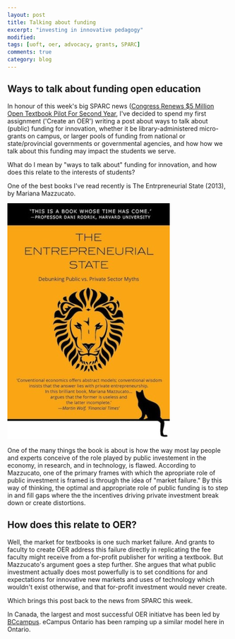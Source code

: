 ```yaml
---
layout: post
title: Talking about funding
excerpt: "investing in innovative pedagogy"
modified: 
tags: [uoft, oer, advocacy, grants, SPARC]
comments: true
category: blog
---
```



<h2>Ways to talk about funding open education</h2>

In honour of this week's big SPARC news (<a href="https://sparcopen.org/news/2018/open-textbooks-pilot-fy19/">Congress Renews $5 Million Open Textbook Pilot For Second Year</a>, I've decided to spend my first assignment ('Create an OER') writing a post about ways to talk about (public) funding for innovation, whether it be library-administered micro-grants on campus, or larger pools of funding from national or state/provincial governments or governmental agencies, and how how we talk about this funding may impact the students we serve. 

What do I mean by "ways to talk about" funding for innovation, and how does this relate to the interests of students? 

One of the best books I've read recently is The Entrpreneurial State (2013), by Mariana Mazzucato.

<img src="/images/entrepreneurial-state-cover.jpeg">

One of the many things the book is about is how the way most lay people and experts conceive of the role played by public investement in the economy, in research,  and in technology, is flawed. According to Mazzucato, one of the primary frames with which the apropriate role of public investment is framed is through the idea of "market failure." By this way of thinking, the optimal and appropriate role of public funding is to step in and fill gaps where the the incentives driving private investment break down or create distortions.

<h2>How does this relate to OER?</h2> 

Well, the market for textbooks is one such market failure. And grants to faculty to create OER address this failure directly in replicating the fee faculty might receive from a for-profit publisher for writing a textbook. But Mazzucato's argument goes a step further. She argues that what public investment actually does most powerfully is to set conditions for and expectations for innovative new markets and uses of technology which wouldn't exist otherwise, and that for-profit investment would never create.  

Which brings this post back to the news from SPARC this week. 

In Canada, the largest and most successful OER initiatve has been led by <a href="https://bccampus.ca/">BCcampus</a>. eCampus Ontario has been ramping up a similar model here in Ontario. 
 


